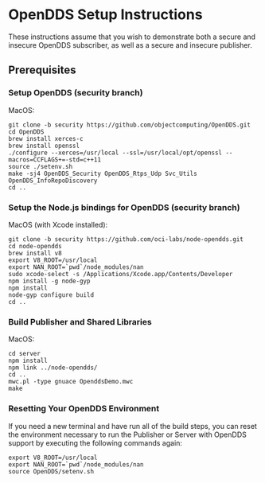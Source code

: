 # OpenDDS Setup Instructions

These instructions assume that you wish to demonstrate both a secure and insecure
OpenDDS subscriber, as well as a secure and insecure publisher.

## Prerequisites

### Setup OpenDDS (security branch)

MacOS:

```
git clone -b security https://github.com/objectcomputing/OpenDDS.git
cd OpenDDS
brew install xerces-c
brew install openssl
./configure --xerces=/usr/local --ssl=/usr/local/opt/openssl --macros=CCFLAGS+=-std=c++11
source ./setenv.sh
make -sj4 OpenDDS_Security OpenDDS_Rtps_Udp Svc_Utils OpenDDS_InfoRepoDiscovery
cd ..
```

### Setup the Node.js bindings for OpenDDS (security branch)

MacOS (with Xcode installed):

```
git clone -b security https://github.com/oci-labs/node-opendds.git
cd node-opendds
brew install v8
export V8_ROOT=/usr/local
export NAN_ROOT=`pwd`/node_modules/nan
sudo xcode-select -s /Applications/Xcode.app/Contents/Developer
npm install -g node-gyp
npm install
node-gyp configure build
cd ..
```

### Build Publisher and Shared Libraries

MacOS:

```
cd server
npm install
npm link ../node-opendds/
cd ..
mwc.pl -type gnuace OpenddsDemo.mwc
make
```

### Resetting Your OpenDDS Environment

If you need a new terminal and have run all of the build steps, you can reset the
environment necessary to run the Publisher or Server with OpenDDS support by executing
the following commands again:

```
export V8_ROOT=/usr/local
export NAN_ROOT=`pwd`/node_modules/nan
source OpenDDS/setenv.sh
```
